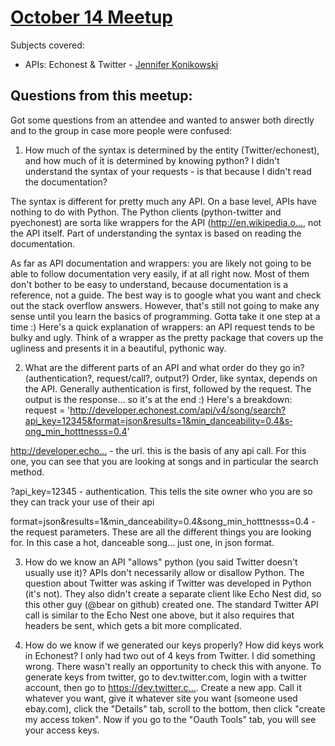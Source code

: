 [October 14 Meetup](http://www.meetup.com/PyLadies-Boston/events/122655442/)
================

Subjects covered:
* APIs: Echonest & Twitter - [Jennifer Konikowski](https://github.com/jmkoni)

Questions from this meetup:
-----------------
Got some questions from an attendee and wanted to answer both directly and to the group in case more people were confused:
1.  How much of the syntax is determined by the entity (Twitter/echonest), and how much of it is determined by knowing python? I didn't understand the syntax of your requests - is that because I didn't read the documentation?

  The syntax is different for pretty much any API. On a base level, APIs have nothing to do with Python. The Python clients (python-twitter and pyechonest) are sorta like wrappers for the API (http://en.wikipedia.o...­, not the API itself. Part of understanding the syntax is based on reading the documentation.

  As far as API documentation and wrappers: you are likely not going to be able to follow documentation very easily, if at all right now. Most of them don't bother to be easy to understand, because documentation is a reference, not a guide. The best way is to google what you want and check out the stack overflow answers. However, that's still not going to make any sense until you learn the basics of programming. Gotta take it one step at a time :) Here's a quick explanation of wrappers: an API request tends to be bulky and ugly. Think of a wrapper as the pretty package that covers up the ugliness and presents it in a beautiful, pythonic way.

2.  What are the different parts of an API and what order do they go in? (authentication?, request/call?, output?)
  Order, like syntax, depends on the API. Generally authentication is first, followed by the request. The output is the response… so it's at the end :) Here's a breakdown:
    request = 'http://developer.echonest.com/api/v4/so­ng/search?api_key=12345&format=json&­results=1&min_danceability=0.4&s­ong_min_hotttnesss=0.4'

  http://developer.echo...­ - the url. this is the basis of any api call. For this one, you can see that you are looking at songs and in particular the search method.

  ?api_key=12345 - authentication. This tells the site owner who you are so they can track your use of their api

  format=json&results=1&min_danc­eability=0.4&song_min_hotttnesss=0.4­ - the request parameters. These are all the different things you are looking for. In this case a hot, danceable song… just one, in json format.

3.  How do we know an API "allows" python (you said Twitter doesn't usually use it)?
  APIs don't necessarily allow or disallow Python. The question about Twitter was asking if Twitter was developed in Python (it's not). They also didn't create a separate client like Echo Nest did, so this other guy (@bear on github) created one. The standard Twitter API call is similar to the Echo Nest one above, but it also requires that headers be sent, which gets a bit more complicated.

4.  How do we know if we generated our keys properly? How did keys work in Echonest? I only had two out of 4 keys from Twitter. I did something wrong. There wasn't really an opportunity to check this with anyone.
  To generate keys from twitter, go to dev.twitter.com, login with a twitter account, then go to https://dev.twitter.c...­. Create a new app. Call it whatever you want, give it whatever site you want (someone used ebay.com), click the "Details" tab, scroll to the bottom, then click "create my access token". Now if you go to the "Oauth Tools" tab, you will see your access keys.